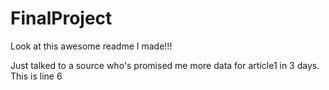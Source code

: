 # FinalProject

Look at this awesome readme I made!!!

Just talked to a source who's promised me more data for article1 in 3 days.
This is line 6
